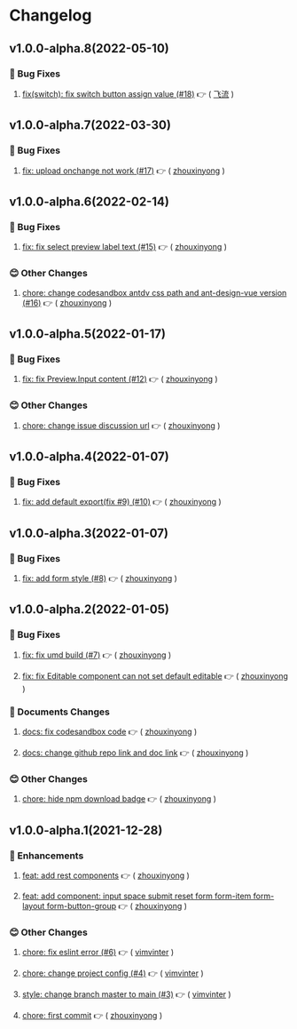 # Changelog

## v1.0.0-alpha.8(2022-05-10)

### :bug: Bug Fixes

1. [fix(switch): fix switch button assign value (#18)](https://github.com/formilyjs/antdv/commit/8df40b2) :point_right: ( [飞流](https://github.com/飞流) )

## v1.0.0-alpha.7(2022-03-30)

### :bug: Bug Fixes

1. [fix: upload onchange not work (#17)](https://github.com/formilyjs/antdv/commit/df94dce) :point_right: ( [zhouxinyong](https://github.com/zhouxinyong) )

## v1.0.0-alpha.6(2022-02-14)

### :bug: Bug Fixes

1. [fix: fix select preview label text (#15)](https://github.com/formilyjs/antdv/commit/a7f4d5f) :point_right: ( [zhouxinyong](https://github.com/zhouxinyong) )

### :blush: Other Changes

1. [chore: change codesandbox antdv css path and ant-design-vue version (#16)](https://github.com/formilyjs/antdv/commit/cbcdc0e) :point_right: ( [zhouxinyong](https://github.com/zhouxinyong) )

## v1.0.0-alpha.5(2022-01-17)

### :bug: Bug Fixes

1. [fix: fix Preview.Input content (#12)](https://github.com/formilyjs/antdv/commit/6593e88) :point_right: ( [zhouxinyong](https://github.com/zhouxinyong) )

### :blush: Other Changes

1. [chore: change issue discussion url](https://github.com/formilyjs/antdv/commit/c7cc0d8) :point_right: ( [zhouxinyong](https://github.com/zhouxinyong) )

## v1.0.0-alpha.4(2022-01-07)

### :bug: Bug Fixes

1. [fix: add default export(fix #9) (#10)](https://github.com/formilyjs/antdv/commit/480c1ea) :point_right: ( [zhouxinyong](https://github.com/zhouxinyong) )

## v1.0.0-alpha.3(2022-01-07)

### :bug: Bug Fixes

1. [fix: add form style (#8)](https://github.com/formilyjs/antdv/commit/acbeda6) :point_right: ( [zhouxinyong](https://github.com/zhouxinyong) )

## v1.0.0-alpha.2(2022-01-05)

### :bug: Bug Fixes

1. [fix: fix umd build (#7)](https://github.com/formilyjs/antdv/commit/1c03c94) :point_right: ( [zhouxinyong](https://github.com/zhouxinyong) )

1. [fix: fix Editable component can not set default editable](https://github.com/formilyjs/antdv/commit/f867a02) :point_right: ( [zhouxinyong](https://github.com/zhouxinyong) )

### :memo: Documents Changes

1. [docs: fix codesandbox code](https://github.com/formilyjs/antdv/commit/3b8305c) :point_right: ( [zhouxinyong](https://github.com/zhouxinyong) )

1. [docs: change github repo link and doc link](https://github.com/formilyjs/antdv/commit/0503456) :point_right: ( [zhouxinyong](https://github.com/zhouxinyong) )

### :blush: Other Changes

1. [chore: hide npm download badge](https://github.com/formilyjs/antdv/commit/c3f6c58) :point_right: ( [zhouxinyong](https://github.com/zhouxinyong) )

## v1.0.0-alpha.1(2021-12-28)

### :tada: Enhancements

1. [feat: add rest components](https://github.com/formilyjs/antdv/commit/27de37b) :point_right: ( [zhouxinyong](https://github.com/zhouxinyong) )

1. [feat: add component: input space submit reset form form-item form-layout form-button-group](https://github.com/formilyjs/antdv/commit/8a7ea0b) :point_right: ( [zhouxinyong](https://github.com/zhouxinyong) )

### :blush: Other Changes

1. [chore: fix eslint error (#6)](https://github.com/formilyjs/antdv/commit/4c95a7b) :point_right: ( [vimvinter](https://github.com/vimvinter) )

1. [chore: change project config (#4)](https://github.com/formilyjs/antdv/commit/1849f96) :point_right: ( [vimvinter](https://github.com/vimvinter) )

1. [style: change branch master to main (#3)](https://github.com/formilyjs/antdv/commit/fd377f3) :point_right: ( [vimvinter](https://github.com/vimvinter) )

1. [chore: first commit](https://github.com/formilyjs/antdv/commit/12fb5e5) :point_right: ( [zhouxinyong](https://github.com/zhouxinyong) )
